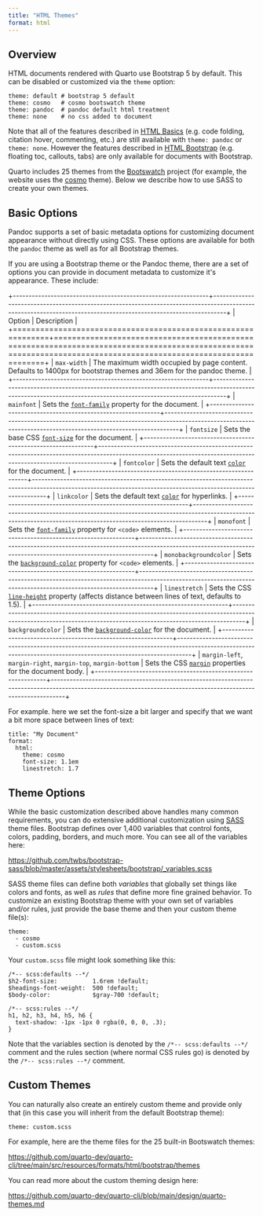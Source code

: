 ```yaml
---
title: "HTML Themes"
format: html
---
```


## Overview

HTML documents rendered with Quarto use Bootstrap 5 by default. This can be disabled or customized via the `theme` option:

``` {.yaml}
theme: default # bootstrap 5 default
theme: cosmo   # cosmo bootswatch theme
theme: pandoc  # pandoc default html treatment
theme: none    # no css added to document
```

Note that all of the features described in [HTML Basics](html-basics.Rmd) (e.g. code folding, citation hover, commenting, etc.) are still available with `theme: pandoc` or `theme: none`. However the features described in [HTML Bootstrap](html-bootstrap.Rmd) (e.g. floating toc, callouts, tabs) are only available for documents with Bootstrap.

Quarto includes 25 themes from the [Bootswatch](https://bootswatch.com/) project (for example, the website uses the [cosmo](https://bootswatch.com/cosmo/) theme). Below we describe how to use SASS to create your own themes.

## Basic Options

Pandoc supports a set of basic metadata options for customizing document appearance without directly using CSS. These options are available for both the `pandoc` theme as well as for all Bootstrap themes.

If you are using a Bootstrap theme or the Pandoc theme, there are a set of options you can provide in document metadata to customize it's appearance. These include:

+--------------------------------------------------------------+----------------------------------------------------------------------------------------------------------------------------------------------------------------+
| Option                                                       | Description                                                                                                                                                    |
+==============================================================+================================================================================================================================================================+
| `max-width`                                                  | The maximum width occupied by page content. Defaults to 1400px for bootstrap themes and 36em for the pandoc theme.                                             |
+--------------------------------------------------------------+----------------------------------------------------------------------------------------------------------------------------------------------------------------+
| `mainfont`                                                   | Sets the [`font-family`](https://developer.mozilla.org/en-US/docs/Web/CSS/font-family) property for the document.                                              |
+--------------------------------------------------------------+----------------------------------------------------------------------------------------------------------------------------------------------------------------+
| `fontsize`                                                   | Sets the base CSS [`font-size`](https://developer.mozilla.org/en-US/docs/Web/CSS/font-size) for the document.                                                  |
+--------------------------------------------------------------+----------------------------------------------------------------------------------------------------------------------------------------------------------------+
| `fontcolor`                                                  | Sets the default text [`color`](https://developer.mozilla.org/en-US/docs/Web/CSS/color) for the document.                                                      |
+--------------------------------------------------------------+----------------------------------------------------------------------------------------------------------------------------------------------------------------+
| `linkcolor`                                                  | Sets the default text [`color`](https://developer.mozilla.org/en-US/docs/Web/CSS/color) for hyperlinks.                                                        |
+--------------------------------------------------------------+----------------------------------------------------------------------------------------------------------------------------------------------------------------+
| `monofont`                                                   | Sets the [`font-family`](https://developer.mozilla.org/en-US/docs/Web/CSS/font-family) property for `<code>` elements.                                         |
+--------------------------------------------------------------+----------------------------------------------------------------------------------------------------------------------------------------------------------------+
| `monobackgroundcolor`                                        | Sets the [`background-color`](https://developer.mozilla.org/en-US/docs/Web/CSS/background-color) property for `<code>` elements.                               |
+--------------------------------------------------------------+----------------------------------------------------------------------------------------------------------------------------------------------------------------+
| `linestretch`                                                | Sets the CSS [`line-height`](https://developer.mozilla.org/en-US/docs/Web/CSS/line-height) property (affects distance between lines of text, defaults to 1.5). |
+--------------------------------------------------------------+----------------------------------------------------------------------------------------------------------------------------------------------------------------+
| `backgroundcolor`                                            | Sets the [`background-color`](https://developer.mozilla.org/en-US/docs/Web/CSS/background-color) for the document.                                             |
+--------------------------------------------------------------+----------------------------------------------------------------------------------------------------------------------------------------------------------------+
| `margin-left`, `margin-right`, `margin-top`, `margin-bottom` | Sets the CSS [`margin`](https://developer.mozilla.org/en-US/docs/Web/CSS/margin) properties for the document body.                                             |
+--------------------------------------------------------------+----------------------------------------------------------------------------------------------------------------------------------------------------------------+

For example. here we set the font-size a bit larger and specify that we want a bit more space between lines of text:

``` {.yaml}
title: "My Document"
format:
  html: 
    theme: cosmo
    font-size: 1.1em
    linestretch: 1.7
```

## Theme Options

While the basic customization described above handles many common requirements, you can do extensive additional customization using [SASS](https://sass-lang.com/) theme files. Bootstrap defines over 1,400 variables that control fonts, colors, padding, borders, and much more. You can see all of the variables here:

<https://github.com/twbs/bootstrap-sass/blob/master/assets/stylesheets/bootstrap/_variables.scss>

SASS theme files can define both *variables* that globally set things like colors and fonts, as well as *rules* that define more fine grained behavior. To customize an existing Bootstrap theme with your own set of variables and/or rules, just provide the base theme and then your custom theme file(s):

``` {.yaml}
theme:
  - cosmo
  - custom.scss
```

Your `custom.scss` file might look something like this:

``` {.css}
/*-- scss:defaults --*/
$h2-font-size:          1.6rem !default;
$headings-font-weight:  500 !default;
$body-color:            $gray-700 !default;

/*-- scss:rules --*/
h1, h2, h3, h4, h5, h6 {
  text-shadow: -1px -1px 0 rgba(0, 0, 0, .3);
}
```

Note that the variables section is denoted by the `/*-- scss:defaults --*/` comment and the rules section (where normal CSS rules go) is denoted by the `/*-- scss:rules --*/` comment.

## Custom Themes

You can naturally also create an entirely custom theme and provide only that (in this case you will inherit from the default Bootstrap theme):

``` {.yaml}
theme: custom.scss
```

For example, here are the theme files for the 25 built-in Bootswatch themes:

<https://github.com/quarto-dev/quarto-cli/tree/main/src/resources/formats/html/bootstrap/themes>

You can read more about the custom theming design here:

<https://github.com/quarto-dev/quarto-cli/blob/main/design/quarto-themes.md>
